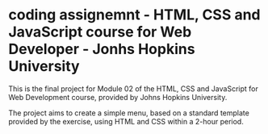 # coding assignemnt - HTML, CSS and JavaScript course for Web Developer - Jonhs Hopkins University
This is the final project for Module 02 of the HTML, CSS and JavaScript for Web Development course, provided by Johns Hopkins University.

The project aims to create a simple menu, based on a standard template provided by the exercise, using HTML and CSS within a 2-hour period.
